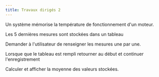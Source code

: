 ```yaml
---
title: Travaux dirigés 2
---
```


Un système mémorise la température de fonctionnement d'un moteur.

Les 5 dernières mesures sont stockées dans un tableau

Demander à l'utilisateur de renseigner les mesures une par une.

Lorsque que le tableau est rempli retourner au début et continuer l'enregistrement

Calculer et afficher la moyenne des valeurs stockées.
